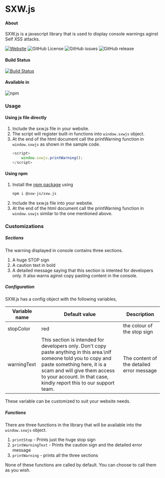 # SXW.js

#### About
SXW.js is a javascript library that is used to display console warnings aginst Self XSS attacks.

[![Website](https://img.shields.io/badge/website-sxw.js.org%2F-%230375b4.svg?style=flat-square)](https://sxw.js.org/)
![GitHub License](https://img.shields.io/github/license/sxw-js/sxw-js.svg?style=flat-square&logo=github)
![GitHub issues](https://img.shields.io/github/issues/sxw-js/sxw-js.svg?style=flat-square&logo=github)
![GitHub release](https://img.shields.io/github/release/sxw-js/sxw-js.svg?style=flat-square&logo=github)


#### Build Status
[![Build Status](https://img.shields.io/azure-devops/build/sxw-js/sxw-js/1.svg?label=Build%3A%20Azure%20Pipelines&style=flat-square&logo=azuredevops)](https://dev.azure.com/sxw-js/sxw-js/_apis/build/status/sxw-js.sxw-js?branchName=master)

#### Available in

![npm](https://img.shields.io/npm/v/@sxw-js/sxw.js.svg?style=flat-square&logo=npm)

### Usage

#### Using js file directly

 1. Include the sxw.js file in your website.
 2. The script will register built-in functions into `window.sxwjs` object.
 3. At the end of the html document call the printWarning function in `window.sxwjs` as shown in the sample code.
    ```javascript
    <script>
        window.sxwjs.printWarning();
    </script>
    ```
#### Using npm
 1. Install the [npm package](https://www.npmjs.com/package/@sxw-js/sxw.js) using
    ```bash
    npm i @sxw-js/sxw.js
    ```
 2. Include the sxw.js file into your webstie.
 3. At the end of the html document call the printWarning function in `window.sxwjs` similar to the one mentioned above.


### Customizations

##### Sections
The warning displayed in console contains three sections.
 1. A huge STOP sign
 2. A caution text in bold
 3. A detailed message saying that this section is intented for developers only. It also warns aginst copy pasting content in the console.

##### Configuration

SXW.js has a config object with the following variables,

Variable name | Default value | Description
------------ | ------------- | ---------
stopColor | red | the colour of the stop sign
warningText | This section is intended for developers only. Don't copy paste anything in this area.\nIf someone told you to copy and paste something here, it is a scam and will give them access to your account. In that case, kindly report this to our support team. | The content of the detailed error message

These variable can be customized to suit your website needs.

##### Functions

There are three functions in the library that will be available into the `window.sxwjs` object.
 1. `printStop` - Prints just the huge stop sign
 2. `printWarningText` - Prints the caution sign and the detailed error message
 3. `printWarning` - prints all the three sections

None of these functions are called by default. You can choose to call them as you wish.
